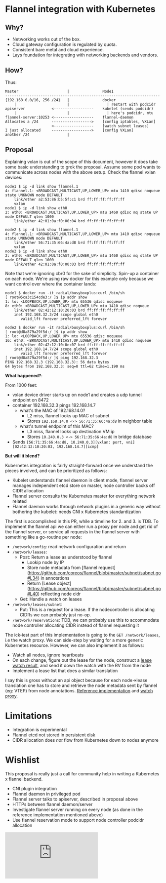 # Flannel integration with Kubernetes

## Why?

* Networking works out of the box.
* Cloud gateway configuration is regulated by quota.
* Consistent bare metal and cloud experience.
* Lays foundation for integrating with networking backends and vendors.

## How?

Thus:

```
Master                      |               Node1
----------------------------------------------------------------------
{192.168.0.0/16, 256 /24}   |               docker
    |                       |                 | restart with podcidr
apiserver            <------------------    kubelet (sends podcidr)
    |                       |                 | here's podcidr, mtu
flannel-server:10253 <------------------    flannel-daemon
Allocates a /24      ------------------>    [config iptables, VXLan]
                     <------------------    [watch subnet leases]
I just allocated     ------------------>    [config VXLan]
another /24                 |
```

## Proposal

Explaining vxlan is out of the scope of this document, however it does take some basic understanding to grok the proposal. Assume some pod wants to communicate across nodes with the above setup. Check the flannel vxlan devices:

```console
node1 $ ip -d link show flannel.1
4: flannel.1: <BROADCAST,MULTICAST,UP,LOWER_UP> mtu 1410 qdisc noqueue state UNKNOWN mode DEFAULT
    link/ether a2:53:86:b5:5f:c1 brd ff:ff:ff:ff:ff:ff
    vxlan
node1 $ ip -d link show eth0
2: eth0: <BROADCAST,MULTICAST,UP,LOWER_UP> mtu 1460 qdisc mq state UP mode DEFAULT qlen 1000
    link/ether 42:01:0a:f0:00:04 brd ff:ff:ff:ff:ff:ff

node2 $ ip -d link show flannel.1
4: flannel.1: <BROADCAST,MULTICAST,UP,LOWER_UP> mtu 1410 qdisc noqueue state UNKNOWN mode DEFAULT
    link/ether 56:71:35:66:4a:d8 brd ff:ff:ff:ff:ff:ff
    vxlan
node2 $ ip -d link show eth0
2: eth0: <BROADCAST,MULTICAST,UP,LOWER_UP> mtu 1460 qdisc mq state UP mode DEFAULT qlen 1000
    link/ether 42:01:0a:f0:00:03 brd ff:ff:ff:ff:ff:ff
```

Note that we're ignoring cbr0 for the sake of simplicity. Spin-up a container on each node. We're using raw docker for this example only because we want control over where the container lands:

```
node1 $ docker run -it radial/busyboxplus:curl /bin/sh
[ root@5ca3c154cde3:/ ]$ ip addr show
1: lo: <LOOPBACK,UP,LOWER_UP> mtu 65536 qdisc noqueue
8: eth0: <BROADCAST,MULTICAST,UP,LOWER_UP> mtu 1410 qdisc noqueue
    link/ether 02:42:12:10:20:03 brd ff:ff:ff:ff:ff:ff
    inet 192.168.32.3/24 scope global eth0
       valid_lft forever preferred_lft forever

node2 $ docker run -it radial/busyboxplus:curl /bin/sh
[ root@d8a879a29f5d:/ ]$ ip addr show
1: lo: <LOOPBACK,UP,LOWER_UP> mtu 65536 qdisc noqueue
16: eth0: <BROADCAST,MULTICAST,UP,LOWER_UP> mtu 1410 qdisc noqueue
    link/ether 02:42:12:10:0e:07 brd ff:ff:ff:ff:ff:ff
    inet 192.168.14.7/24 scope global eth0
       valid_lft forever preferred_lft forever
[ root@d8a879a29f5d:/ ]$ ping 192.168.32.3
PING 192.168.32.3 (192.168.32.3): 56 data bytes
64 bytes from 192.168.32.3: seq=0 ttl=62 time=1.190 ms
```

__What happened?__:

From 1000 feet:
* vxlan device driver starts up on node1 and creates a udp tunnel endpoint on 8472
* container 192.168.32.3 pings 192.168.14.7
    - what's the MAC of 192.168.14.0?
        - L2 miss, flannel looks up MAC of subnet
        - Stores `192.168.14.0 <-> 56:71:35:66:4a:d8` in neighbor table
    - what's tunnel endpoint of this MAC?
        - L3 miss, flannel looks up destination VM ip
        - Stores `10.240.0.3 <-> 56:71:35:66:4a:d8` in bridge database
* Sends `[56:71:35:66:4a:d8, 10.240.0.3][vxlan: port, vni][02:42:12:10:20:03, 192.168.14.7][icmp]`

__But will it blend?__

Kubernetes integration is fairly straight-forward once we understand the pieces involved, and can be prioritized as follows:
* Kubelet understands flannel daemon in client mode, flannel server manages independent etcd store on master, node controller backs off CIDR allocation
* Flannel server consults the Kubernetes master for everything network related
* Flannel daemon works through network plugins in a generic way without bothering the kubelet: needs CNI x Kubernetes standardization

The first is accomplished in this PR, while a timeline for 2. and 3. is TDB. To implement the flannel api we can either run a proxy per node and get rid of the flannel server, or service all requests in the flannel server with something like a go-routine per node:
* `/network/config`: read network configuration and return
* `/network/leases`:
	- Post:  Return a lease as understood by flannel
		- Lookip node by IP
		- Store node metadata from [flannel request] (https://github.com/coreos/flannel/blob/master/subnet/subnet.go#L34) in annotations
		- Return [Lease object] (https://github.com/coreos/flannel/blob/master/subnet/subnet.go#L40) reflecting node cidr
	- Get: Handle a watch on leases
* `/network/leases/subnet`:
	- Put: This is a request for a lease. If the nodecontroller is allocating CIDRs we can probably just no-op.
* `/network/reservations`: TDB, we can probably use this to accommodate node controller allocating CIDR instead of flannel requesting it

The ick-iest part of this implementation is going to the `GET /network/leases`, i.e the watch proxy. We can side-step by waiting for a more generic Kubernetes resource. However, we can also implement it as follows:
* Watch all nodes, ignore heartbeats
* On each change, figure out the lease for the node, construct a [lease watch result](https://github.com/coreos/flannel/blob/0bf263826eab1707be5262703a8092c7d15e0be4/subnet/subnet.go#L72), and send it down the watch with the RV from the node
* Implement a lease list that does a similar translation

I say this is gross without an api object because for each node->lease translation one has to store and retrieve the node metadata sent by flannel (eg: VTEP) from node annotations. [Reference implementation](https://github.com/bprashanth/kubernetes/blob/network_vxlan/pkg/kubelet/flannel_server.go) and [watch proxy](https://github.com/bprashanth/kubernetes/blob/network_vxlan/pkg/kubelet/watch_proxy.go).

# Limitations

* Integration is experimental
* Flannel etcd not stored in persistent disk
* CIDR allocation does *not* flow from Kubernetes down to nodes anymore

# Wishlist

This proposal is really just a call for community help in writing a Kubernetes x flannel backend.

* CNI plugin integration
* Flannel daemon in privileged pod
* Flannel server talks to apiserver, described in proposal above
* HTTPs between flannel daemon/server
* Investigate flannel server running on every node (as done in the reference implementation mentioned above)
* Use flannel reservation mode to support node controller podcidr allocation


<!-- BEGIN MUNGE: GENERATED_ANALYTICS -->
[![Analytics](https://kubernetes-site.appspot.com/UA-36037335-10/GitHub/docs/proposals/flannel-integration.md?pixel)]()
<!-- END MUNGE: GENERATED_ANALYTICS -->
